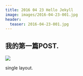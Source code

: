 ```yaml
---
title: 2016 04 23 Hello Jekyll
image: images/2016-04-23-001.jpg
header:
  teaser: 2016-04-23-001.jpg
---
```


## 我的第一篇POST.

![](https://sheng0328.github.io/images/2016-04-23-001.jpg)

single layout.
